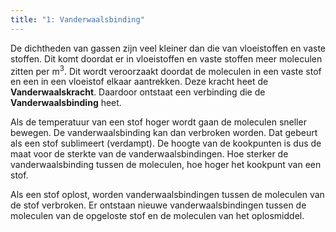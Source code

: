 ```yaml
---
title: "1: Vanderwaalsbinding"
---
```

De dichtheden van gassen zijn veel kleiner dan die van vloeistoffen en vaste stoffen. Dit komt doordat er in vloeistoffen en vaste stoffen meer moleculen zitten per m<sup>3</sup>. Dit wordt veroorzaakt doordat de moleculen in een vaste stof en een in een vloeistof elkaar  aantrekken. Deze kracht heet de **Vanderwaalskracht**. Daardoor ontstaat een verbinding die de **Vanderwaalsbinding** heet.

Als de temperatuur van een stof hoger wordt gaan de moleculen sneller bewegen. De vanderwaalsbinding kan dan verbroken worden. Dat gebeurt als een stof sublimeert (verdampt). De hoogte van de kookpunten is dus de maat voor de sterkte van de vanderwaalsbindingen. Hoe sterker de vanderwaalsbinding tussen de moleculen, hoe hoger het kookpunt van een stof.

Als een stof oplost, worden vanderwaalsbindingen tussen de moleculen van de stof verbroken. Er ontstaan nieuwe vanderwaalsbindingen tussen de moleculen van de opgeloste stof en de moleculen van het oplosmiddel.